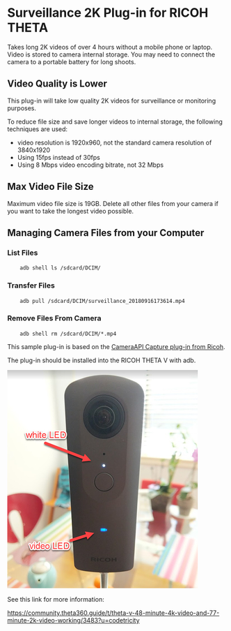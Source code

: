 # Surveillance 2K Plug-in for RICOH THETA

Takes long 2K videos of over 4 hours without a mobile phone or laptop. 
Video is stored to camera internal storage. You may need to connect 
the camera to a portable battery for long shoots.

## Video Quality is Lower

This plug-in will take low quality 2K videos for surveillance
or monitoring purposes.

To reduce file size and save longer videos to internal storage, the
following techniques are used:

* video resolution is 1920x960, not the standard camera resolution of 3840x1920
* Using 15fps instead of 30fps
* Using 8 Mbps video encoding bitrate, not 32 Mbps

## Max Video File Size

Maximum video file size is 19GB. Delete all other files from your camera
if you want to take the longest video possible.

## Managing Camera Files from your Computer

### List Files

        adb shell ls /sdcard/DCIM/

### Transfer Files

        adb pull /sdcard/DCIM/surveillance_20180916173614.mp4

### Remove Files From Camera

        adb shell rm /sdcard/DCIM/*.mp4

This sample plug-in is based on the 
[CameraAPI Capture plug-in from Ricoh](https://github.com/ricohapi/theta-plugin-camera-api-sample).  

The plug-in should be installed into the RICOH THETA V with adb.

![camera plug-in mode](docs/img/camera-plug-in-mode.jpg)



See this link for more information:

https://community.theta360.guide/t/theta-v-48-minute-4k-video-and-77-minute-2k-video-working/3483?u=codetricity